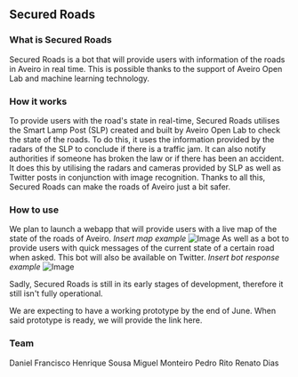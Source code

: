 ## Secured Roads

### What is Secured Roads

Secured Roads is a bot that will provide users with information of the roads in Aveiro in real time. This is possible thanks to the support of Aveiro Open Lab and machine learning technology.

### How it works

To provide users with the road's state in real-time, Secured Roads utilises the Smart Lamp Post (SLP) created and built by Aveiro Open Lab to check the state of the roads. To do this, it uses the information provided by the radars of the SLP to conclude if there is a traffic jam. 
It can also notify authorities if someone has broken the law or if there has been an accident. It does this by utilising the radars and cameras provided by SLP as well as Twitter posts in conjunction with image recognition.
Thanks to all this, Secured Roads can make the roads of Aveiro just a bit safer.

### How to use

We plan to launch a webapp that will provide users with a live map of the state of the roads of Aveiro. 
*Insert map example*
![Image](src)
As well as a bot to provide users with quick messages of the current state of a certain road when asked. This bot will also be available on Twitter.
*Insert bot response example*
![Image](src)

Sadly, Secured Roads is still in its early stages of development, therefore it still isn't fully operational.

We are expecting to have a working prototype by the end of June.
When said prototype is ready, we will provide the link here.

### Team

Daniel Francisco
Henrique Sousa
Miguel Monteiro
Pedro Rito
Renato Dias
